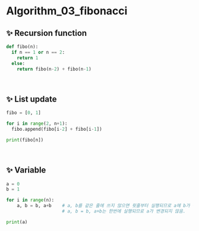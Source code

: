 # Algorithm_03_fibonacci

## ✨ Recursion function

```python
def fibo(n):
  if n == 1 or n == 2:
    return 1
  else:
    return fibo(n-2) + fibo(n-1)
```

<br/>

## ✨ List update

```python
fibo = [0, 1]

for i in range(2, n+1):
  fibo.append(fibo[i-2] + fibo[i-1])

print(fibo[n])
```

<br/>

## ✨ Variable

```python
a = 0
b = 1

for i in range(n):
    a, b = b, a+b    # a, b를 같은 줄에 쓰지 않으면 윗줄부터 실행되므로 a에 b가 먼저 할당되어 b = b+b가 됨.
                     # a, b = b, a+b는 한번에 실행되므로 a가 변경되지 않음.

print(a)
```

